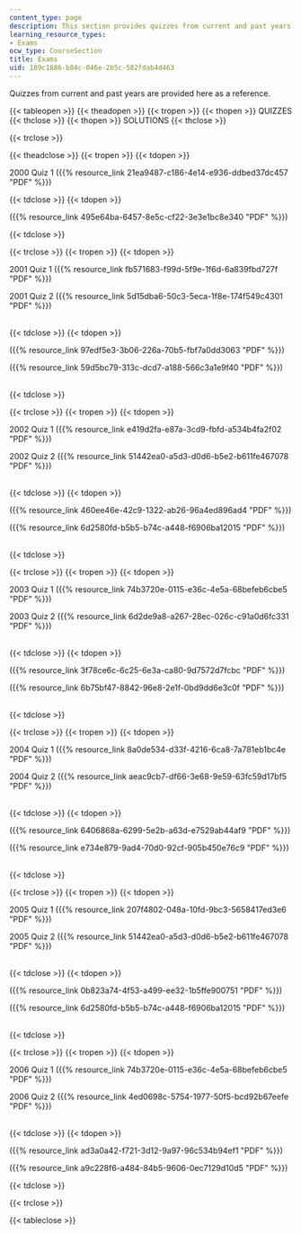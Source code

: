 ```yaml
---
content_type: page
description: This section provides quizzes from current and past years as a reference.
learning_resource_types:
- Exams
ocw_type: CourseSection
title: Exams
uid: 189c1886-b84c-046e-2b5c-582fdab4d463
---
```


Quizzes from current and past years are provided here as a reference.

{{< tableopen >}}
{{< theadopen >}}
{{< tropen >}}
{{< thopen >}}
QUIZZES
{{< thclose >}}
{{< thopen >}}
SOLUTIONS
{{< thclose >}}

{{< trclose >}}

{{< theadclose >}}
{{< tropen >}}
{{< tdopen >}}


2000 Quiz 1 ({{% resource_link 21ea9487-c186-4e14-e936-ddbed37dc457 "PDF" %}})


{{< tdclose >}}
{{< tdopen >}}


({{% resource_link 495e64ba-6457-8e5c-cf22-3e3e1bc8e340 "PDF" %}})


{{< tdclose >}}

{{< trclose >}}
{{< tropen >}}
{{< tdopen >}}


2001 Quiz 1 ({{% resource_link fb571683-f99d-5f9e-1f6d-6a839fbd727f "PDF" %}})

2001 Quiz 2 ({{% resource_link 5d15dba6-50c3-5eca-1f8e-174f549c4301 "PDF" %}})  
 


{{< tdclose >}}
{{< tdopen >}}


({{% resource_link 97edf5e3-3b06-226a-70b5-fbf7a0dd3063 "PDF" %}})

({{% resource_link 59d5bc79-313c-dcd7-a188-566c3a1e9f40 "PDF" %}})  
 


{{< tdclose >}}

{{< trclose >}}
{{< tropen >}}
{{< tdopen >}}


2002 Quiz 1 ({{% resource_link e419d2fa-e87a-3cd9-fbfd-a534b4fa2f02 "PDF" %}})

2002 Quiz 2 ({{% resource_link 51442ea0-a5d3-d0d6-b5e2-b611fe467078 "PDF" %}})  
 


{{< tdclose >}}
{{< tdopen >}}


({{% resource_link 460ee46e-42c9-1322-ab26-96a4ed896ad4 "PDF" %}})

({{% resource_link 6d2580fd-b5b5-b74c-a448-f6906ba12015 "PDF" %}})  
 


{{< tdclose >}}

{{< trclose >}}
{{< tropen >}}
{{< tdopen >}}


2003 Quiz 1 ({{% resource_link 74b3720e-0115-e36c-4e5a-68befeb6cbe5 "PDF" %}})

2003 Quiz 2 ({{% resource_link 6d2de9a8-a267-28ec-026c-c91a0d6fc331 "PDF" %}})  
 


{{< tdclose >}}
{{< tdopen >}}


({{% resource_link 3f78ce6c-6c25-6e3a-ca80-9d7572d7fcbc "PDF" %}})

({{% resource_link 6b75bf47-8842-96e8-2e1f-0bd9dd6e3c0f "PDF" %}})  
 


{{< tdclose >}}

{{< trclose >}}
{{< tropen >}}
{{< tdopen >}}


2004 Quiz 1 ({{% resource_link 8a0de534-d33f-4216-6ca8-7a781eb1bc4e "PDF" %}})

2004 Quiz 2 ({{% resource_link aeac9cb7-df66-3e68-9e59-63fc59d17bf5 "PDF" %}})  
 


{{< tdclose >}}
{{< tdopen >}}


({{% resource_link 6406868a-6299-5e2b-a63d-e7529ab44af9 "PDF" %}})

({{% resource_link e734e879-9ad4-70d0-92cf-905b450e76c9 "PDF" %}})  
 


{{< tdclose >}}

{{< trclose >}}
{{< tropen >}}
{{< tdopen >}}


2005 Quiz 1 ({{% resource_link 207f4802-048a-10fd-9bc3-5658417ed3e6 "PDF" %}})

2005 Quiz 2 ({{% resource_link 51442ea0-a5d3-d0d6-b5e2-b611fe467078 "PDF" %}})  
 


{{< tdclose >}}
{{< tdopen >}}


({{% resource_link 0b823a74-4f53-a499-ee32-1b5ffe900751 "PDF" %}})

({{% resource_link 6d2580fd-b5b5-b74c-a448-f6906ba12015 "PDF" %}})  
 


{{< tdclose >}}

{{< trclose >}}
{{< tropen >}}
{{< tdopen >}}


2006 Quiz 1 ({{% resource_link 74b3720e-0115-e36c-4e5a-68befeb6cbe5 "PDF" %}})

2006 Quiz 2 ({{% resource_link 4ed0698c-5754-1977-50f5-bcd92b67eefe "PDF" %}})  
 


{{< tdclose >}}
{{< tdopen >}}


({{% resource_link ad3a0a42-f721-3d12-9a97-96c534b94ef1 "PDF" %}})

({{% resource_link a9c228f6-a484-84b5-9606-0ec7129d10d5 "PDF" %}})


{{< tdclose >}}

{{< trclose >}}

{{< tableclose >}}